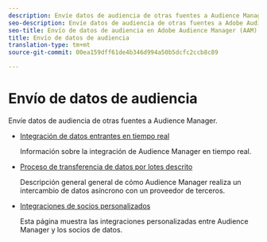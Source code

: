 ```yaml
---
description: Envíe datos de audiencia de otras fuentes a Audience Manager.
seo-description: Envíe datos de audiencia de otras fuentes a Adobe Audience Manager (AAM).
seo-title: Envío de datos de audiencia en Adobe Audience Manager (AAM)
title: Envío de datos de audiencia
translation-type: tm+mt
source-git-commit: 00ea159dff61de4b346d994a50b5dcfc2ccb8c89

---
```



# Envío de datos de audiencia

Envíe datos de audiencia de otras fuentes a Audience Manager.

* [Integración de datos entrantes en tiempo real](/help/using/integration/sending-audience-data/real-time-data-integration/real-time-tech-specs.md)

   Información sobre la integración de Audience Manager en tiempo real.

* [Proceso de transferencia de datos por lotes descrito](/help/using/integration/sending-audience-data/batch-data-transfer-explained/batch-data-transfer-explained.md)

   Descripción general general de cómo Audience Manager realiza un intercambio de datos asíncrono con un proveedor de terceros.

* [Integraciones de socios personalizados](/help/using/integration/sending-audience-data/custom-partner-integrations.md)

   Esta página muestra las integraciones personalizadas entre Audience Manager y los socios de datos.
